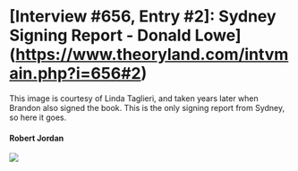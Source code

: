 # [Interview #656, Entry #2]: Sydney Signing Report - Donald Lowe](https://www.theoryland.com/intvmain.php?i=656#2)

This image is courtesy of Linda Taglieri, and taken years later when Brandon also signed the book. This is the only signing report from Sydney, so here it goes.

#### Robert Jordan

![](http://1.bp.blogspot.com/-MocEJYgqwNs/T408C2LWP_I/AAAAAAAACkQ/miD8m3koZ4A/s1600/RJ%2527s%2Bentry%2Bin%2BGalaxy%2Bguestbook%2B2.jpg)

